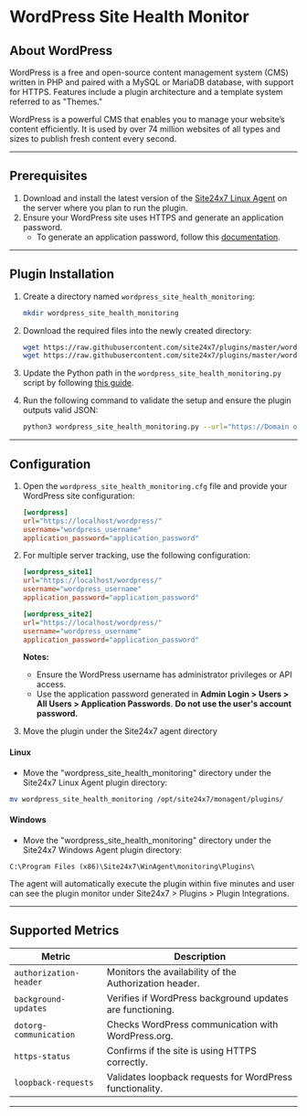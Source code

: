 # WordPress Site Health Monitor

## About WordPress

WordPress is a free and open-source content management system (CMS) written in PHP and paired with a MySQL or MariaDB database, with support for HTTPS. Features include a plugin architecture and a template system referred to as "Themes."

WordPress is a powerful CMS that enables you to manage your website’s content efficiently. It is used by over 74 million websites of all types and sizes to publish fresh content every second.

---

## Prerequisites

1. Download and install the latest version of the [Site24x7 Linux Agent](https://www.site24x7.com/app/client#/admin/inventory/add-monitor) on the server where you plan to run the plugin.
2. Ensure your WordPress site uses HTTPS and generate an application password.
   - To generate an application password, follow this [documentation](https://wordpress.com/support/security/two-step-authentication/application-specific-passwords/).

---

## Plugin Installation

1. Create a directory named `wordpress_site_health_monitoring`:

    ```bash
    mkdir wordpress_site_health_monitoring
    ```

2. Download the required files into the newly created directory:

    ```bash
    wget https://raw.githubusercontent.com/site24x7/plugins/master/wordpress_site_health_monitoring/wordpress_site_health_monitoring.cfg
    wget https://raw.githubusercontent.com/site24x7/plugins/master/wordpress_site_health_monitoring/wordpress_site_health_monitoring.py
    ```

3. Update the Python path in the `wordpress_site_health_monitoring.py` script by following [this guide](https://support.site24x7.com/portal/en/kb/articles/updating-python-path-in-a-plugin-script-for-linux-servers).

4. Run the following command to validate the setup and ensure the plugin outputs valid JSON:

    ```bash
    python3 wordpress_site_health_monitoring.py --url="https://Domain or Website/" --username="WordPress Username" --application_password="Application Password"
    ```

---

## Configuration

1. Open the `wordpress_site_health_monitoring.cfg` file and provide your WordPress site configuration:

    ```ini
    [wordpress]
    url="https://localhost/wordpress/"
    username="wordpress_username"
    application_password="application_password"
    ```
2. For multiple server tracking, use the following configuration:

    ```ini
    [wordpress_site1]
    url="https://localhost/wordpress/"
    username="wordpress_username"
    application_password="application_password"

    [wordpress_site2]
    url="https://localhost/wordpress/"
    username="wordpress_username"
    application_password="application_password"
    ```

   **Notes:**
   - Ensure the WordPress username has administrator privileges or API access.
   - Use the application password generated in **Admin Login > Users > All Users > Application Passwords**. **Do not use the user's account password.**

3. Move the plugin under the Site24x7 agent directory

#### Linux

- Move the "wordpress_site_health_monitoring" directory under the Site24x7 Linux Agent plugin directory: 

```bash
mv wordpress_site_health_monitoring /opt/site24x7/monagent/plugins/
```
		
#### Windows

- Move the "wordpress_site_health_monitoring" directory under the Site24x7 Windows Agent plugin directory:

```
C:\Program Files (x86)\Site24x7\WinAgent\monitoring\Plugins\
```
The agent will automatically execute the plugin within five minutes and user can see the plugin monitor under Site24x7 > Plugins > Plugin Integrations.

---

## Supported Metrics

| Metric               | Description                                  |
|----------------------|----------------------------------------------|
| `authorization-header` | Monitors the availability of the Authorization header. |
| `background-updates`   | Verifies if WordPress background updates are functioning. |
| `dotorg-communication` | Checks WordPress communication with WordPress.org. |
| `https-status`         | Confirms if the site is using HTTPS correctly. |
| `loopback-requests`    | Validates loopback requests for WordPress functionality. |

---
